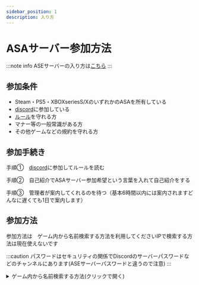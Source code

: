 ```yaml
---
sidebar_position: 1
description: 入り方
---
```


# ASAサーバー参加方法
:::note info 
ASEサーバーの入り方は[こちら](/docs/ase/join.md)
:::

## 参加条件　
- Steam・PS5・XBOXseriesS/XのいずれかのASAを所有している
- [discord](https://discord.gg/mW3jzjunhf)に参加している
- [ルール](/docs/rule)を守れる方
- マナー等の一般常識がある方
- その他ゲームなどの規約を守れる方
## 参加手続き

手順①　[discord](https://discord.gg/mW3jzjunhf)に参加してルールを読む

手順②　自己紹介でASAサーバー参加希望という言葉を入れて自己紹介をする

手順③　管理者が案内してくれるのを待つ（基本6時間以内には案内されますどんなに遅くても1日で案内します）

## 参加方法

参加方法は　ゲーム内から名前検索する方法を利用してくださいIPで検索する方法は現在使えないです

:::caution 
パスワードはセキュリティの関係でDiscordのサーバーパスワードなどのチャンネルにあります(ASEサーバーパスワードと違うので注意)
:::


<details>
  <summary>ゲーム内から名前検索する方法(クリックで開く)</summary>

  まず、ARKを起動して「join game」を押します。 
次に検索設定のチェックなどを下の画像又は表の通りにします。
　<img src="/img/join/joinASA.png" />

   設定項目                    | 値
-------------------------- | --------
ネームフィルター                        | nirasaba
マップ                                 | 全マップ
ゲームモード                            | 全モード
ソート順                                | 名前
自動お気に入り | チェックをつける
満員の非表示 | チェックを外す
パスワードありのサーバーを表示         | チェックをつける
プレイヤーサーバーを表示         | チェックをつける
〇〇(自身のプラットフォーム)のみのオンラインマルチプレイヤー | チェックを外す
セッション                     | 非公式
 

    ※パスワードはセキュリティの関係でDiscordのサーバーに関しての一番上にあります

</details>
